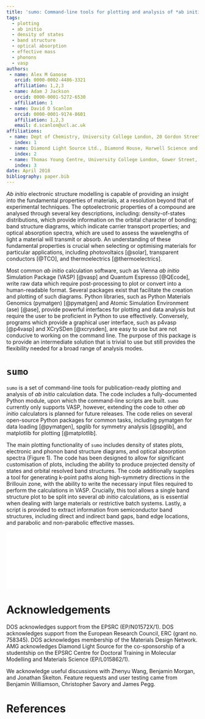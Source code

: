 ```yaml
---
title: 'sumo: Command-line tools for plotting and analysis of *ab initio* calculations'
tags:
  - plotting
  - ab initio
  - density of states
  - band structure
  - optical absorption
  - effective mass
  - phonons
  - vasp
authors:
 - name: Alex M Ganose
   orcid: 0000-0002-4486-3321
   affiliation: 1,2,3
 - name: Adam J Jackson
   orcid: 0000-0001-5272-6530
   affiliation: 1
 - name: David O Scanlon
   orcid: 0000-0001-9174-8601
   affiliation: 1,2,3
   email: d.scanlon@ucl.ac.uk
affiliations:
 - name: Dept of Chemistry, University College London, 20 Gordon Street, London WC1H 0AJ, UK
   index: 1
 - name: Diamond Light Source Ltd., Diamond House, Harwell Science and Innovation Campus, Didcot, Oxfordshire OX11 0DE, UK
   index: 2
 - name: Thomas Young Centre, University College London, Gower Street, London WC1E 6BT, UK
   index: 3
date: April 2018
bibliography: paper.bib
---
```


*Ab initio* electronic structure modelling is capable of providing an
insight into the fundamental properties of materials, at a resolution
beyond that of experimental techniques. The optoelectronic properties
of a compound are analysed through several key descriptions, including:
density-of-states distributions, which provide information on the
orbital character of bonding; band structure diagrams, which indicate
carrier transport properties; and optical absorption spectra, which are
used to assess the wavelengths of light a material will transmit or
absorb. An understanding of these fundamental properties is crucial
when selecting or optimising materials for particular applications,
including photovoltaics [@solar], transparent conductors [@TCO], and
thermoelectrics [@thermoelectrics].

Most common *ab initio* calculation software, such as Vienna *ab
initio* Simulation Package (VASP) [@vasp] and Quantum Espresso
[@QEcode], write raw data which require post-processing to plot or
convert into a human-readable format. Several packages exist that
facilitate the creation and plotting of such diagrams. Python
libraries, such as Python Materials Genomics (pymatgen) [@pymatgen]
and Atomic Simulation Environment (ase) [@ase], provide powerful
interfaces for plotting and data analysis but require the user to be
proficient in Python to use effectively. Conversely, programs which
provide a graphical user interface, such as p4vasp [@p4vasp] and
XCrySDen [@xcrysden], are easy to use but are not conducive to working
on the command line. The purpose of this package is to provide an
intermediate solution that is trivial to use but still provides the
flexibility needed for a broad range of analysis modes.


# `sumo`

`sumo` is a set of command-line tools for publication-ready plotting
and analysis of *ab initio* calculation data. The code includes a
fully-documented Python module, upon which the command-line
scripts are built. `sumo` currently only supports VASP, however,
extending the code to other *ab initio* calculators is planned for future
releases. The code relies on several open-source Python packages for
common tasks, including pymatgen for data loading [@pymatgen], spglib
for symmetry analysis [@spglib], and matplotlib for plotting
[@matplotlib].

The main plotting functionality of `sumo` includes density of states
plots, electronic and phonon band structure diagrams, and optical
absorption spectra (Figure 1). The code has been designed to allow for
significant customisation of plots, including the ability to produce
projected density of states and orbital resolved band structures. The
code additionally supplies a tool for generating k-point paths along
high-symmetry directions in the Brillouin zone, with the ability to
write the necessary input files required to perform the
calculations in VASP. Crucially, this tool allows a single band
structure plot to be split into several *ab initio* calculations,
as is essential when dealing with large materials or restrictive batch
systems. Lastly, a script is provided to extract information from
semiconductor band structures, including direct and indirect band gaps,
band edge locations, and parabolic and non-parabolic effective masses.

![Diagrams produced by `sumo`. a) Density of states, b) projected band
structure, and c) optical absorption spectra.](docs/source/figures/sumo_plots.pdf)


# Acknowledgements

DOS acknowledges support from the EPSRC (EP/N01572X/1). DOS
acknowledges support from the European Research Council, ERC (grant no.
758345). DOS acknowledges membership of the Materials Design Network.
AMG acknowledges Diamond Light Source for the co-sponsorship of a
studentship on the EPSRC Centre for Doctoral Training in Molecular
Modelling and Materials Science (EP/L015862/1).

We acknowledge useful discussions with Zhenyu Wang, Benjamin Morgan,
and Jonathan Skelton. Feature requests and user testing came from
Benjamin Williamson, Christopher Savory and James Pegg.


# References
